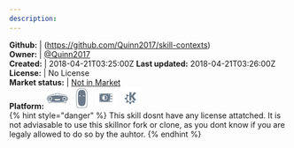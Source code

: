 ```yaml
---
description: 
---
```



**Github:** | (https://github.com/Quinn2017/skill-contexts)  
**Owner:** | [@Quinn2017](https://github.com/Quinn2017)  
**Created:** | 2018-04-21T03:25:00Z  **Last updated:** 2018-04-21T03:26:00Z  
**License:** | No License  
**Market status:** | [Not in Market](https://market.mycroft.ai/skill/)  
**Platform:**   ![](.gitbook/assets/mark-1-icon.png)  ![](.gitbook/assets/mark-2-icon.png)  ![](.gitbook/assets/picroft-icon.png)  ![](.gitbook/assets/kde.png)   
{% hint style="danger" %}
This skill dosnt have any license attatched. It is not adviasable to use this skillnor fork or clone, as you dont know if you are legaly allowed to do so by the auhtor.
{% endhint %}
